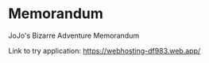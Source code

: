 # Memorandum
JoJo's Bizarre Adventure Memorandum 

Link to try application: https://webhosting-df983.web.app/
